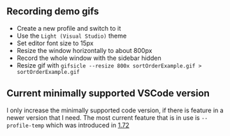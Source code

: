 ## Recording demo gifs
- Create a new profile and switch to it
- Use the `Light (Visual Studio)` theme
- Set editor font size to 15px
- Resize the window horizontally to about 800px
- Record the whole window with the sidebar hidden
- Resize gif with `gifsicle --resize 800x sortOrderExample.gif > sortOrderExample.gif`

## Current minimally supported VSCode version
I only increase the minimally supported code version, if there is feature in a newer version that I need. The most current feature that is in use is `--profile-temp` which was introduced in [1.72](https://code.visualstudio.com/updates/v1_72#_extension-debugging-in-a-clean-environment)